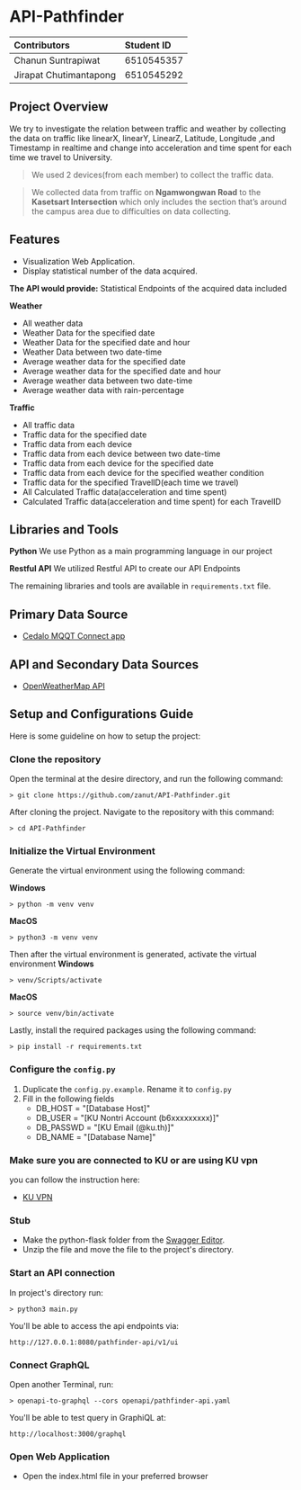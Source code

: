 
# API-Pathfinder

 | **Contributors**        | **Student ID** |
|:------------------------|:---------------|
| Chanun Suntrapiwat      | 6510545357     |
| Jirapat Chutimantapong  | 6510545292     |

## Project Overview
We try to investigate the relation between traffic and weather by collecting 
the data on traffic like linearX, linearY, LinearZ, Latitude, Longitude ,and Timestamp 
in realtime and change into acceleration and time spent for each time we travel to University.

> We used 2 devices(from each member) to collect the traffic data.

> We collected data from traffic on **Ngamwongwan Road** to the **Kasetsart Intersection** which only includes the section 
that’s around the campus area due to difficulties on data collecting.

## Features
- Visualization Web Application.
- Display statistical number of the data acquired.

**The API would provide:**
Statistical Endpoints of the acquired data included

 **Weather**
- All weather data
- Weather Data for the specified date
- Weather Data for the specified date and hour
- Weather Data between two date-time
- Average weather data for the specified date
- Average weather data for the specified date and hour
- Average weather data between two date-time
- Average weather data with rain-percentage

**Traffic**
- All traffic data
- Traffic data for the specified date
- Traffic data from each device
- Traffic data from each device between two date-time
- Traffic data from each device for the specified date
- Traffic data from each device for the specified weather condition
- Traffic data for the specified TravelID(each time we travel)
- All Calculated Traffic data(acceleration and time spent)
- Calculated Traffic data(acceleration and time spent) for each TravelID

## Libraries and Tools
**Python**
We use Python as a main programming language in our project

**Restful API**
We utilized Restful API to create our API Endpoints


The remaining libraries and tools are available in `requirements.txt` file. 


## Primary Data Source
- [Cedalo MQQT Connect app](https://apps.apple.com/th/app/cedalo-mqtt-connect/id1462295012)

## API and Secondary Data Sources
- [OpenWeatherMap API](https://openweathermap.org/api/one-call-3)


## Setup and Configurations Guide
Here is some guideline on how to setup the project:

### Clone the repository
Open the terminal at the desire directory, and run the following command:
```
> git clone https://github.com/zanut/API-Pathfinder.git
```

After cloning the project. Navigate to the repository with this command:
```
> cd API-Pathfinder
```

### Initialize the Virtual Environment
Generate the virtual environment using the following command:

**Windows**
```
> python -m venv venv
```
**MacOS**
```
> python3 -m venv venv
```

Then after the virtual environment is generated, activate the virtual environment
**Windows**
```
> venv/Scripts/activate
```

**MacOS**
```
> source venv/bin/activate
```
Lastly, install the required packages using the following command:
```
> pip install -r requirements.txt

```


### Configure the `config.py`
1. Duplicate the `config.py.example`. Rename it to `config.py`
2. Fill in the following fields
   - DB_HOST = "[Database Host]"
   - DB_USER = "[KU Nontri Account (b6xxxxxxxxx)]"
   - DB_PASSWD = "[KU Email (@ku.th)]"
   - DB_NAME = "[Database Name]"

### Make sure you are connected to KU or are using KU vpn
you can follow the instruction here:
- [KU VPN](https://vpn.ku.ac.th)

### Stub
- Make the python-flask folder from the [Swagger Editor](https://editor.swagger.io).
- Unzip the file and move the file to the project's directory.

### Start an API connection
In project's directory run:
```
> python3 main.py
```
You'll be able to access the api endpoints via:
```
http://127.0.0.1:8080/pathfinder-api/v1/ui
```

### Connect GraphQL
Open another Terminal, run:
```
> openapi-to-graphql --cors openapi/pathfinder-api.yaml
```
You'll be able to test query in GraphiQL at:
```
http://localhost:3000/graphql
```

### Open Web Application
- Open the index.html file in your preferred browser
